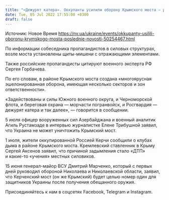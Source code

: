 ```yaml
---
title: "«Дежурят катера». Оккупанты усилили оборону Крымского моста — росСМИ"
date: Tue, 05 Jul 2022 17:55:00 +0300
draft: false
---
```

Источник: Новое Время https://nv.ua/ukraine/events/okkupanty-usilili-oboronu-krymskogo-mosta-poslednie-novosti-50254467.html


 По информации собеседника пропагандистов в силовых структурах, возле моста установлены щиты-мишени с отражающими элементами.

Также российские пропагандисты цитируют военного эксперта РФ Сергея Горбачева.

По его словам, в районе Крымского моста создана «многоярусная эшелонированная оборона, имеющая несколько секторов и зон ответственности».

 «Задействованы и силы Южного военного округа, и Черноморской флота, и береговая охрана — морчасти погранвойск, и Росгвардия — дежурят катера и так далее», — говорится в сообщении.

5 июля офицер вооруженных сил Азербайджана и военный аналитик Агиль Рустамзаде в интервью журналистке Елене Трибушной заявил, что Украина не может уничтожить Крымский мост.

1 июля, жители оккупированной Россией Керчи сообщили о клубах дыма в районе Крымского моста. Кремлевский ставленник в Крыму Сергей Аксенов заявил, что причиной задымления стало «ДТП» и какие-то «учения» местных силовиков.

15 июня генерал-майор ВСУ Дмитрий Марченко, который с первых дней руководил обороной Николаева и Николаевской области, заявил, что Керченский мост (он же Крымский) будет целью номер один для защитников Украины после получения обещанного оружия.

Присоединяйтесь к нам в соцсетях Facebook, Telegram и Instagram.
